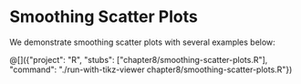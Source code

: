 # Smoothing Scatter Plots

We demonstrate smoothing scatter plots with several examples below:

@[]({"project": "R", "stubs": ["chapter8/smoothing-scatter-plots.R"], "command": "./run-with-tikz-viewer chapter8/smoothing-scatter-plots.R"})
